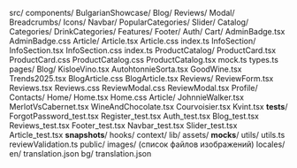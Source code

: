src/
  components/
    BulgarianShowcase/
    Blog/
    Reviews/
    Modal/
    Breadcrumbs/
    Icons/
    Navbar/
    PopularCategories/
    Slider/
    Catalog/
    Categories/
    DrinkCategories/
    Features/
    Footer/
    Auth/
    Cart/
    AdminBadge.tsx
    AdminBadge.css
    Article/
      Article.tsx
      Article.css
      index.ts
    InfoSection/
      InfoSection.tsx
      InfoSection.css
      index.ts
    ProductCatalog/
      ProductCard.tsx
      ProductCard.css
      ProductCatalog.css
      ProductCatalog.tsx
      mock.ts
      types.ts
  pages/
    Blog/
      KisloeVino.tsx
      AutohtonnieSorta.tsx
      GoodWine.tsx
      Trends2025.tsx
      BlogArticle.css
      BlogArticle.tsx
    Reviews/
      ReviewForm.tsx
      Reviews.tsx
      Reviews.css
      ReviewModal.css
      ReviewModal.tsx
    Profile/
    Contacts/
    Home/
      Home.tsx
      Home.css
    Article/
      JohnnieWalker.tsx
      MerlotVsCabernet.tsx
      WineAndChocolate.tsx
      Courvoisier.tsx
      Kvint.tsx
  __tests__/
    ForgotPassword_test.tsx
    Register_test.tsx
    Auth_test.tsx
    Blog_test.tsx
    Reviews_test.tsx
    Footer_test.tsx
    Navbar_test.tsx
    Slider_test.tsx
    Article_test.tsx
    __snapshots__/
  hooks/
  context/
  lib/
  assets/
  __mocks__/
  utils/
    utils.ts
    reviewValidation.ts
public/
  images/
    (список файлов изображений)
  locales/
    en/
      translation.json
    bg/
      translation.json 